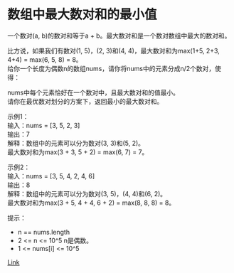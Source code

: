 <h1>数组中最大数对和的最小值</h1>

一个数对(a, b)的数对和等于a + b。最大数对和是一个数对数组中最大的数对和。</br>

比方说，如果我们有数对(1, 5)，(2, 3)和(4, 4)，最大数对和为max(1+5, 2+3, 4+4) = max(6, 5, 8) = 8。</br>
给你一个长度为偶数n的数组nums，请你将nums中的元素分成n/2个数对，使得：</br>

nums中每个元素恰好在一个数对中，且最大数对和的值最小。</br>
请你在最优数对划分的方案下，返回最小的最大数对和。</br>

示例1：</br>
输入：nums = [3, 5, 2, 3]</br>
输出：7</br>
解释：数组中的元素可以分为数对(3, 3)和(5, 2)。</br>
最大数对和为max(3 + 3, 5 + 2) = max(6, 7) = 7。</br>

示例2：</br>
输入：nums = [3, 5, 4, 2, 4, 6]</br>
输出：8</br>
解释：数组中的元素可以分为数对(3, 5)，(4, 4)和(6, 2)。</br>
最大数对和为max(3 + 5, 4 + 4, 6 + 2) = max(8, 8, 8) = 8。</br>

提示：
- n == nums.length
- 2 <= n <= 10^5 n是偶数。
- 1 <= nums[i] <= 10^5

[Link](https://leetcode-cn.com/problems/minimize-maximum-pair-sum-in-array/)